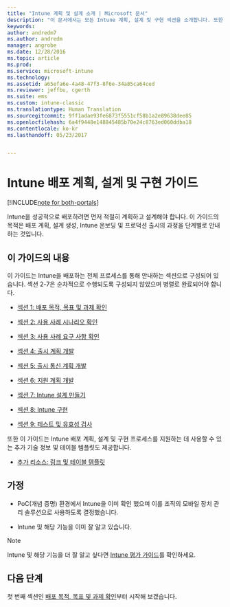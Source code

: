```yaml
---
title: "Intune 계획 및 설계 소개 | Microsoft 문서"
description: "이 문서에서는 모든 Intune 계획, 설계 및 구현 섹션을 소개합니다. 또한 Intune 계획, 설계 및 구현을 지원하는 추가 리소스가 포함된 부록도 소개합니다."
keywords: 
author: andredm7
ms.author: andredm
manager: angrobe
ms.date: 12/28/2016
ms.topic: article
ms.prod: 
ms.service: microsoft-intune
ms.technology: 
ms.assetid: a65efa6e-4a48-47f3-8f6e-34a85ca64ced
ms.reviewer: jeffbu, cgerth
ms.suite: ems
ms.custom: intune-classic
ms.translationtype: Human Translation
ms.sourcegitcommit: 9ff1adae93fe6873f5551cf58b1a2e89638dee85
ms.openlocfilehash: 6a4f9448e148845485b70e24c8763ed060ddba18
ms.contentlocale: ko-kr
ms.lasthandoff: 05/23/2017


---
```


# <a name="intune-deployment-planning-design-and-implementation-guide"></a>Intune 배포 계획, 설계 및 구현 가이드

[!INCLUDE[note for both-portals](../includes/note-for-both-portals.md)]

Intune을 성공적으로 배포하려면 먼저 적절히 계획하고 설계해야 합니다. 이 가이드의 목적은 배포 계획, 설계 생성, Intune 온보딩 및 프로덕션 출시의 과정을 단계별로 안내하는 것입니다.

## <a name="whats-included-in-this-guide"></a>이 가이드의 내용

이 가이드는 Intune을 배포하는 전체 프로세스를 통해 안내하는 섹션으로 구성되어 있습니다. 섹션 2-7은 순차적으로 수행되도록 구성되지 않았으며 병렬로 완료되어야 합니다.

-   [섹션 1: 배포 목적, 목표 및 과제 확인](section-1-determine-deployment-goals-objectives-challenges.md)

-   [섹션 2: 사용 사례 시나리오 확인](section-2-identify-use-case-scenarios.md)

-   [섹션 3: 사용 사례 요구 사항 확인](section-3-determine-use-case-requirements.md)

-   [섹션 4: 출시 계획 개발](section-4-develop-a-rollout-plan.md)

-   [섹션 5: 출시 통신 계획 개발](section-5-develop-a-rollout-communication-plan.md)

-   [섹션 6: 지원 계획 개발](section-6-develop-a-support-plan.md)

-   [섹션 7: Intune 설계 만들기](section-7-create-an-intune-design.md)

-   [섹션 8: Intune 구현](section-8-onboarding-process.md)

-   [섹션 9: 테스트 및 유효성 검사](section-9-test-and-validation.md)

또한 이 가이드는 Intune 배포 계획, 설계 및 구현 프로세스를 지원하는 데 사용할 수 있는 추가 기술 정보 및 테이블 템플릿도 제공합니다.

-   [추가 리소스: 링크 및 테이블 템플릿](additional-resources.md)

## <a name="assumptions"></a>가정

-   PoC(개념 증명) 환경에서 Intune을 이미 확인 했으며 이를 조직의 모바일 장치 관리 솔루션으로 사용하도록 결정했습니다.

-   Intune 및 해당 기능을 이미 잘 알고 있습니다.

>[!NOTE]
> Intune 및 해당 기능을 더 잘 알고 싶다면 [Intune 평가 가이드](/intune-classic/understand-explore/sign-up-for-30-day-trial-microsoft-intune)를 확인하세요.

## <a name="next-steps"></a>다음 단계

첫 번째 섹션인 [배포 목적, 목표 및 과제 확인](section-1-determine-deployment-goals-objectives-challenges.md)부터 시작해 보겠습니다.

